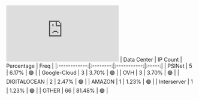 ![Diagramm](https://github.com/obajay/StateSync-snapshots/blob/main/Projects/Planq/1/README.md)
| Data Center | IP Count | Percentage | Freq |
|:------------:|:--------:|:-----------:|:-----:|
| PSINet | 5 | 6.17% | 🟢 |
| Google-Cloud | 3 | 3.70% | 🟢 |
| OVH | 3 | 3.70% | 🟢 |
| DIGITALOCEAN | 2 | 2.47% | 🟢 |
| AMAZON | 1 | 1.23% | 🟢 |
| Interserver | 1 | 1.23% | 🟢 |
| OTHER | 66 | 81.48% | 🟢 |